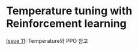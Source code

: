 # Temperature tuning with Reinforcement learning

[Issue 11](https://github.com/denev6/Bias-A-Thon/issues/11): Temperature와 PPO 참고

